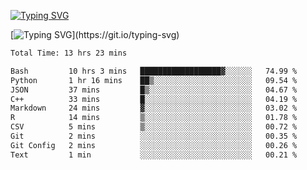 [![Typing SVG](https://readme-typing-svg.demolab.com?font=Fira+Code&duration=1&pause=1000&center=true&vCenter=true&width=435&lines=Ivy+Streeter)](https://git.io/typing-svg)

[![Typing SVG](https://readme-typing-svg.demolab.com?font=Fira+Code&pause=1000&center=true&width=435&lines=Hello%2C+nice+to+meet+you!;I+am+a+researcher+in+biotech.;I+am+interested+in+bioinformatics.;I+am+self-taught+and+love+learning.;Feel+free+to+reach+out!)](https://git.io/typing-svg)
<!--START_SECTION:waka-->

```txt
Total Time: 13 hrs 23 mins

Bash         10 hrs 3 mins   ██████████████████▓░░░░░░   74.99 %
Python       1 hr 16 mins    ██▒░░░░░░░░░░░░░░░░░░░░░░   09.54 %
JSON         37 mins         █▒░░░░░░░░░░░░░░░░░░░░░░░   04.67 %
C++          33 mins         █░░░░░░░░░░░░░░░░░░░░░░░░   04.19 %
Markdown     24 mins         ▓░░░░░░░░░░░░░░░░░░░░░░░░   03.02 %
R            14 mins         ▒░░░░░░░░░░░░░░░░░░░░░░░░   01.78 %
CSV          5 mins          ▒░░░░░░░░░░░░░░░░░░░░░░░░   00.72 %
Git          2 mins          ░░░░░░░░░░░░░░░░░░░░░░░░░   00.35 %
Git Config   2 mins          ░░░░░░░░░░░░░░░░░░░░░░░░░   00.26 %
Text         1 min           ░░░░░░░░░░░░░░░░░░░░░░░░░   00.21 %
```

<!--END_SECTION:waka-->
